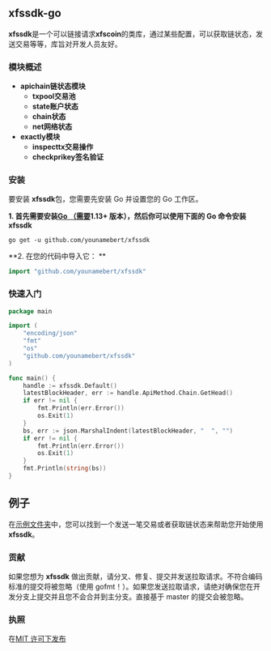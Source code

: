 ## xfssdk-go

**xfssdk**是一个可以链接请求**xfscoin**的类库，通过某些配置，可以获取链状态，发送交易等等，库旨对开发人员友好。

### 模块概述

- **apichain链状态模块**
  - **txpool交易池**
  - **state账户状态**
  - **chain状态**
  - **net网络状态**
- **exactly模块**
  - **inspecttx交易操作**
  - **checkprikey签名验证**

### 安装

要安装 **xfssdk**包，您需要先安装 Go 并设置您的 Go 工作区。

**1. 首先需要安装[Go （需要](https://golang.org/)**1.13+ 版本**），然后你可以使用下面的 Go 命令安装 xfssdk**

```shell
go get -u github.com/younamebert/xfssdk
```

**2. 在您的代码中导入它： **

```go
import "github.com/younamebert/xfssdk"
```

### 快速入门

```go
package main

import (
	"encoding/json"
	"fmt"
	"os"
	"github.com/younamebert/xfssdk"
)

func main() {
	handle := xfssdk.Default()
	latestBlockHeader, err := handle.ApiMethod.Chain.GetHead()
	if err != nil {
		fmt.Println(err.Error())
		os.Exit(1)
	}
	bs, err := json.MarshalIndent(latestBlockHeader, "  ", "")
	if err != nil {
		fmt.Println(err.Error())
		os.Exit(1)
	}
	fmt.Println(string(bs))
}

```

## 例子

在[示例文件夹](https://github.com/younamebert/xfssdk/tree/main/examples)中，您可以找到一个发送一笔交易或者获取链状态来帮助您开始使用**xfssdk**。

### 贡献

如果您想为 **xfssdk** 做出贡献，请分叉、修复、提交并发送拉取请求。不符合编码标准的提交将被忽略（使用 gofmt！）。如果您发送拉取请求，请绝对确保您在开发分支上提交并且您不会合并到主分支。直接基于 master 的提交会被忽略。

### 执照

在[MIT 许可下发布](https://github.com/go-gorm/gorm/blob/master/License)
